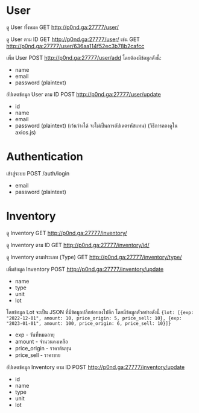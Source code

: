 # User
ดู User ทั้งหมด
GET http://p0nd.ga:27777/user/

ดู User ตาม ID
GET http://p0nd.ga:27777/user/<id>
เช่น
GET http://p0nd.ga:27777/user/636aa114f52ec3b78b2cafcc

เพิ่ม User
POST http://p0nd.ga:27777/user/add
โดยต้องมีข้อมูลดังนี้:
- name
- email
- password (plaintext)

อัปเดตข้อมูล User ตาม ID
POST http://p0nd.ga:27777/user/update
- id
- name
- email
- password (plaintext) (เว้นว่างได้ จะไม่เป็นการอัปเดตรหัสแทน)
(วิธีการลองดูใน axios.js)

# Authentication
เข้าสู่ระบบ
POST /auth/login
- email
- password (plaintext)

# Inventory
ดู Inventory
GET http://p0nd.ga:27777/inventory/

ดู Inventory ตาม ID
GET http://p0nd.ga:27777/inventory/id/<id>

ดู Inventory ตามประเภท (Type)
GET http://p0nd.ga:27777/inventory/type/<type>

เพิ่มข้อมูล Inventory
POST http://p0nd.ga:27777/inventory/update
- name
- type
- unit
- lot

โดยข้อมูล Lot จะเป็น JSON ที่มีข้อมูลปลีกย่อยลงไปอีก โดยมีข้อมูลตัวอย่างดังนี้
`{lot: [{exp: "2022-12-01", amount: 10, price_origin: 5, price_sell: 10}, {exp: "2023-01-01", amount: 100, price_origin: 6, price_sell: 10}]}`
- exp - วันที่หมดอายุ
- amount - จำนวนคงเหลือ
- price_origin - ราคาต้นทุน
- price_sell - ราคาขาย

อัปเดตข้อมูล Inventory ตาม ID
POST http://p0nd.ga:27777/inventory/update
- id
- name
- type
- unit
- lot